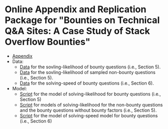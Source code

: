 # Online Appendix and Replication Package for "Bounties on Technical Q\&A Sites: A Case Study of Stack Overflow Bounties"

* [Appendix](https://github.com/SAILResearch/supportmaterial-18-jiayuan-SO_bounty/blob/master/appendix.pdf)
* Data: 
  * [Data](https://github.com/SAILResearch/supportmaterial-18-jiayuan-SO_bounty/blob/master/data_model/data_solvingLikelihood) for the sovling-likelihood of bounty questions (i.e., Section  5).
  * [Data](https://github.com/SAILResearch/supportmaterial-18-jiayuan-SO_bounty/blob/master/data_model/data_solvingLikelihood_nonBounty) for the sovling-likelihood of sampled non-bounty questions (i.e., Section 5).
  * [Data](https://github.com/SAILResearch/supportmaterial-18-jiayuan-SO_bounty/blob/master/data_model/data_solvingTime) for the solving-speed of bounty questions (i.e., Section 6).
* Model:
  * [Script](https://github.com/SAILResearch/supportmaterial-18-jiayuan-SO_bounty/blob/master/data_model/SolvingLikelihoodModel.R) for the model of solving-likelihood for bounty questions (i.e., Section 5)
  * [Script](https://github.com/SAILResearch/supportmaterial-18-jiayuan-SO_bounty/blob/master/data_model/SolvingLikelihoodNonBountyModel.R) for models of solving-likelihood for the non-bounty questions and the bounty questions without bounty factors (i.e., Section 5).
  * [Script](https://github.com/SAILResearch/supportmaterial-18-jiayuan-SO_bounty/blob/master/data_model/SolvingSpeedModel.R) for the model of solving-speed model for bounty questions (i.e., Section 6)
